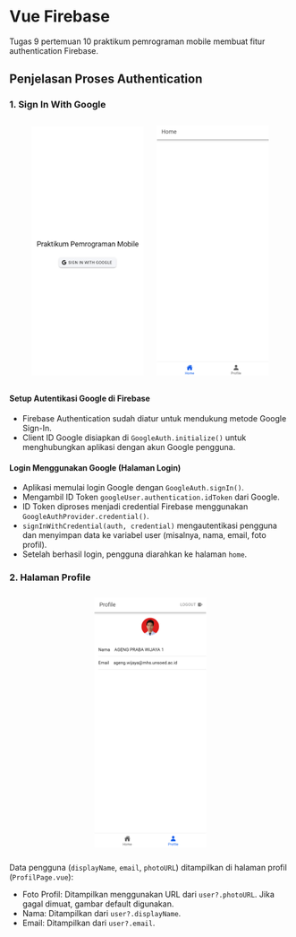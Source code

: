 # Vue Firebase

Tugas 9 pertemuan 10 praktikum pemrograman mobile membuat fitur authentication Firebase.

## Penjelasan Proses Authentication

### 1. Sign In With Google

<p align="center">
 <img src="readme-img/1.png" style="width: 200px; margin:10px" />
 <img src="readme-img/3.png" style="width: 200px; margin:10px" />
</p>

#### Setup Autentikasi Google di Firebase

- Firebase Authentication sudah diatur untuk mendukung metode Google Sign-In.
- Client ID Google disiapkan di `GoogleAuth.initialize()` untuk menghubungkan aplikasi dengan akun Google pengguna.

#### Login Menggunakan Google (Halaman Login)

- Aplikasi memulai login Google dengan `GoogleAuth.signIn()`.
- Mengambil ID Token `googleUser.authentication.idToken` dari Google.
- ID Token diproses menjadi credential Firebase menggunakan `GoogleAuthProvider.credential()`.
- `signInWithCredential(auth, credential)` mengautentikasi pengguna dan menyimpan data ke variabel user (misalnya, nama, email, foto profil).
- Setelah berhasil login, pengguna diarahkan ke halaman `home`.

### 2. Halaman Profile

<p align="center">
    <img src="readme-img/4.png" style="width: 200px; margin:10px" />
</p>

Data pengguna (`displayName`, `email`, `photoURL`) ditampilkan di halaman profil (`ProfilPage.vue`):

- Foto Profil: Ditampilkan menggunakan URL dari `user?.photoURL`. Jika gagal dimuat, gambar default digunakan.
- Nama: Ditampilkan dari `user?.displayName`.
- Email: Ditampilkan dari `user?.email`.
